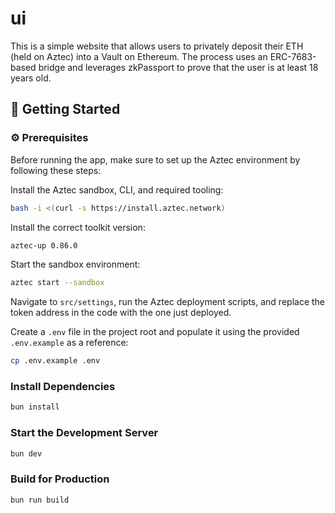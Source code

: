 # ui

This is a simple website that allows users to privately deposit their ETH (held on Aztec) into a Vault on Ethereum. The process uses an ERC-7683-based bridge and leverages zkPassport to prove that the user is at least 18 years old.

## 🚀 Getting Started

### ⚙️ Prerequisites

Before running the app, make sure to set up the Aztec environment by following these steps:

Install the Aztec sandbox, CLI, and required tooling:

```bash
bash -i <(curl -s https://install.aztec.network)
```

Install the correct toolkit version:

```bash
aztec-up 0.86.0
```

Start the sandbox environment:

```bash
aztec start --sandbox
```

Navigate to `src/settings`, run the Aztec deployment scripts, and replace the token address in the code with the one just deployed.

Create a `.env` file in the project root and populate it using the provided `.env.example` as a reference:

```bash
cp .env.example .env
```

### Install Dependencies

```bash
bun install
```

### Start the Development Server

```bash
bun dev
```

### Build for Production

```bash
bun run build
```
